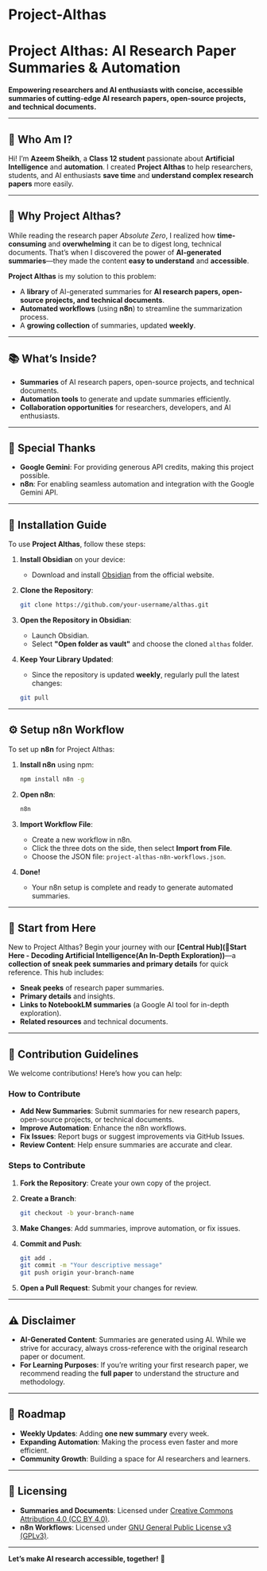 # Project-Althas

# Project Althas: AI Research Paper Summaries & Automation

**Empowering researchers and AI enthusiasts with concise, accessible summaries of cutting-edge AI research papers, open-source projects, and technical documents.**

---

## 🌟 **Who Am I?**

Hi! I’m **Azeem Sheikh**, a **Class 12 student** passionate about **Artificial Intelligence** and **automation**. I created **Project Althas** to help researchers, students, and AI enthusiasts **save time** and **understand complex research papers** more easily.

---

## 🚀 **Why Project Althas?**

While reading the research paper *Absolute Zero*, I realized how **time-consuming** and **overwhelming** it can be to digest long, technical documents. That’s when I discovered the power of **AI-generated summaries**—they made the content **easy to understand** and **accessible**.

**Project Althas** is my solution to this problem:

* A **library** of AI-generated summaries for **AI research papers, open-source projects, and technical documents**.
* **Automated workflows** (using **n8n**) to streamline the summarization process.
* A **growing collection** of summaries, updated **weekly**.

---

## 📚 **What’s Inside?**

* **Summaries** of AI research papers, open-source projects, and technical documents.
* **Automation tools** to generate and update summaries efficiently.
* **Collaboration opportunities** for researchers, developers, and AI enthusiasts.

---

## 🤖 **Special Thanks**

* **Google Gemini**: For providing generous API credits, making this project possible.
* **n8n**: For enabling seamless automation and integration with the Google Gemini API.

---

## 🔧 **Installation Guide**

To use **Project Althas**, follow these steps:

1. **Install Obsidian** on your device:

   * Download and install [Obsidian](https://obsidian.md) from the official website.

2. **Clone the Repository**:

   ```bash
   git clone https://github.com/your-username/althas.git
   ```

3. **Open the Repository in Obsidian**:

   * Launch Obsidian.
   * Select **"Open folder as vault"** and choose the cloned `althas` folder.

4. **Keep Your Library Updated**:

   * Since the repository is updated **weekly**, regularly pull the latest changes:

   ```bash
   git pull
   ```

---

## ⚙️ **Setup n8n Workflow**

To set up **n8n** for Project Althas:

1. **Install n8n** using npm:

   ```bash
   npm install n8n -g
   ```

2. **Open n8n**:

   ```bash
   n8n
   ```

3. **Import Workflow File**:

   * Create a new workflow in n8n.
   * Click the three dots on the side, then select **Import from File**.
   * Choose the JSON file: `project-althas-n8n-workflows.json`.

4. **Done!**

   * Your n8n setup is complete and ready to generate automated summaries.

---

## 🚀 **Start from Here**

New to Project Althas? Begin your journey with our **\[Central Hub]\(🚀Start Here - Decoding Artificial Intelligence(An In-Depth Exploration))**—a **collection of sneak peek summaries and primary details** for quick reference. This hub includes:

* **Sneak peeks** of research paper summaries.
* **Primary details** and insights.
* **Links to NotebookLM summaries** (a Google AI tool for in-depth exploration).
* **Related resources** and technical documents.

---

## 🤝 **Contribution Guidelines**

We welcome contributions! Here’s how you can help:

### **How to Contribute**

* **Add New Summaries**: Submit summaries for new research papers, open-source projects, or technical documents.
* **Improve Automation**: Enhance the n8n workflows.
* **Fix Issues**: Report bugs or suggest improvements via GitHub Issues.
* **Review Content**: Help ensure summaries are accurate and clear.

### **Steps to Contribute**

1. **Fork the Repository**: Create your own copy of the project.
2. **Create a Branch**:

   ```bash
   git checkout -b your-branch-name
   ```
3. **Make Changes**: Add summaries, improve automation, or fix issues.
4. **Commit and Push**:

   ```bash
   git add .
   git commit -m "Your descriptive message"
   git push origin your-branch-name
   ```
5. **Open a Pull Request**: Submit your changes for review.

---

## ⚠️ **Disclaimer**

* **AI-Generated Content**: Summaries are generated using AI. While we strive for accuracy, always cross-reference with the original research paper or document.
* **For Learning Purposes**: If you’re writing your first research paper, we recommend reading the **full paper** to understand the structure and methodology.

---

## 📅 **Roadmap**

* **Weekly Updates**: Adding **one new summary** every week.
* **Expanding Automation**: Making the process even faster and more efficient.
* **Community Growth**: Building a space for AI researchers and learners.

---

## 📜 Licensing

* **Summaries and Documents**: Licensed under [Creative Commons Attribution 4.0 (CC BY 4.0)](LICENSE-CC-BY-4.0).
* **n8n Workflows**: Licensed under [GNU General Public License v3 (GPLv3)](LICENSE).

---

**Let’s make AI research accessible, together!** 🚀
